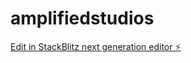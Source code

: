 # amplifiedstudios

[Edit in StackBlitz next generation editor ⚡️](https://stackblitz.com/~/github.com/arielito212/amplifiedstudios)